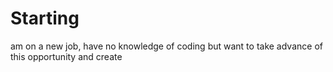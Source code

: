 # Starting
am on a new job, have no knowledge of coding but want to take advance of this opportunity and create
